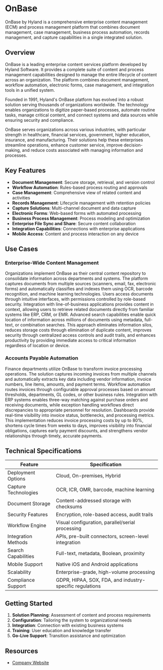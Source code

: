 # OnBase

OnBase by Hyland is a comprehensive enterprise content management (ECM) and process management platform that combines document management, case management, business process automation, records management, and capture capabilities in a single integrated solution.

## Overview

OnBase is a leading enterprise content services platform developed by Hyland Software. It provides a complete suite of content and process management capabilities designed to manage the entire lifecycle of content across an organization. The platform combines document management, workflow automation, electronic forms, case management, and integration tools in a unified system.

Founded in 1991, Hyland's OnBase platform has evolved into a robust solution serving thousands of organizations worldwide. The technology enables organizations to digitize paper-based processes, automate routine tasks, manage critical content, and connect systems and data sources while ensuring security and compliance.

OnBase serves organizations across various industries, with particular strength in healthcare, financial services, government, higher education, insurance, and manufacturing. Their solutions help these enterprises streamline operations, enhance customer service, improve decision-making, and reduce costs associated with managing information and processes.

## Key Features

- **Document Management**: Secure storage, retrieval, and version control
- **Workflow Automation**: Rules-based process routing and approvals
- **Case Management**: Comprehensive view of related content and activities
- **Records Management**: Lifecycle management with retention policies
- **Capture Solutions**: Multi-channel document and data capture
- **Electronic Forms**: Web-based forms with automated processing
- **Business Process Management**: Process modeling and optimization
- **Enterprise File Sync and Share**: Secure content collaboration
- **Integration Capabilities**: Connections with enterprise applications
- **Mobile Access**: Content and process interaction on any device

## Use Cases

### Enterprise-Wide Content Management

Organizations implement OnBase as their central content repository to consolidate information across departments and systems. The platform captures documents from multiple sources (scanners, email, fax, electronic forms) and automatically classifies and indexes them using OCR, barcode recognition, and machine learning technologies. Users access documents through intuitive interfaces, with permissions controlled by role-based security. Integration with line-of-business applications provides content in context, allowing users to retrieve related documents directly from familiar systems like ERP, CRM, or EMR. Advanced search capabilities enable quick location of information across millions of documents using metadata, full-text, or combination searches. This approach eliminates information silos, reduces storage costs through elimination of duplicate content, improves security through centralized access controls and audit trails, and enhances productivity by providing immediate access to critical information regardless of location or device.

### Accounts Payable Automation

Finance departments utilize OnBase to transform invoice processing operations. The solution captures incoming invoices from multiple channels and automatically extracts key data including vendor information, invoice numbers, line items, amounts, and payment terms. Workflow automation routes invoices through configurable approval processes based on amount thresholds, departments, GL codes, or other business rules. Integration with ERP systems enables three-way matching against purchase orders and receiving documents, while exception handling workflows direct discrepancies to appropriate personnel for resolution. Dashboards provide real-time visibility into invoice status, bottlenecks, and processing metrics. This implementation reduces invoice processing costs by up to 80%, shortens cycle times from weeks to days, improves visibility into financial obligations, captures early payment discounts, and strengthens vendor relationships through timely, accurate payments.

## Technical Specifications

| Feature | Specification |
|---------|---------------|
| Deployment Options | Cloud, On-premises, Hybrid |
| Capture Technologies | OCR, ICR, OMR, barcode, machine learning |
| Document Storage | Content-addressed storage with checksums |
| Security Features | Encryption, role-based access, audit trails |
| Workflow Engine | Visual configuration, parallel/serial processing |
| Integration Methods | APIs, pre-built connectors, screen-level integration |
| Search Capabilities | Full-text, metadata, Boolean, proximity |
| Mobile Support | Native iOS and Android applications |
| Scalability | Enterprise-grade, high-volume processing |
| Compliance Support | GDPR, HIPAA, SOX, FDA, and industry-specific regulations |

## Getting Started

1. **Solution Planning**: Assessment of content and process requirements
2. **Configuration**: Tailoring the system to organizational needs
3. **Integration**: Connection with existing business systems
4. **Training**: User education and knowledge transfer
5. **Go-Live Support**: Transition assistance and optimization

## Resources

- [Company Website](https://www.hyland.com/en/platform/product-suite/onbase)
